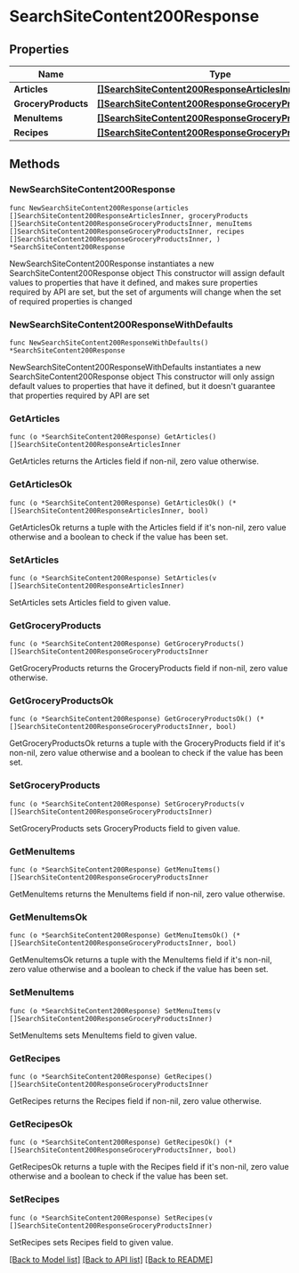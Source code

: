 # SearchSiteContent200Response

## Properties

Name | Type | Description | Notes
------------ | ------------- | ------------- | -------------
**Articles** | [**[]SearchSiteContent200ResponseArticlesInner**](SearchSiteContent200ResponseArticlesInner.md) |  | 
**GroceryProducts** | [**[]SearchSiteContent200ResponseGroceryProductsInner**](SearchSiteContent200ResponseGroceryProductsInner.md) |  | 
**MenuItems** | [**[]SearchSiteContent200ResponseGroceryProductsInner**](SearchSiteContent200ResponseGroceryProductsInner.md) |  | 
**Recipes** | [**[]SearchSiteContent200ResponseGroceryProductsInner**](SearchSiteContent200ResponseGroceryProductsInner.md) |  | 

## Methods

### NewSearchSiteContent200Response

`func NewSearchSiteContent200Response(articles []SearchSiteContent200ResponseArticlesInner, groceryProducts []SearchSiteContent200ResponseGroceryProductsInner, menuItems []SearchSiteContent200ResponseGroceryProductsInner, recipes []SearchSiteContent200ResponseGroceryProductsInner, ) *SearchSiteContent200Response`

NewSearchSiteContent200Response instantiates a new SearchSiteContent200Response object
This constructor will assign default values to properties that have it defined,
and makes sure properties required by API are set, but the set of arguments
will change when the set of required properties is changed

### NewSearchSiteContent200ResponseWithDefaults

`func NewSearchSiteContent200ResponseWithDefaults() *SearchSiteContent200Response`

NewSearchSiteContent200ResponseWithDefaults instantiates a new SearchSiteContent200Response object
This constructor will only assign default values to properties that have it defined,
but it doesn't guarantee that properties required by API are set

### GetArticles

`func (o *SearchSiteContent200Response) GetArticles() []SearchSiteContent200ResponseArticlesInner`

GetArticles returns the Articles field if non-nil, zero value otherwise.

### GetArticlesOk

`func (o *SearchSiteContent200Response) GetArticlesOk() (*[]SearchSiteContent200ResponseArticlesInner, bool)`

GetArticlesOk returns a tuple with the Articles field if it's non-nil, zero value otherwise
and a boolean to check if the value has been set.

### SetArticles

`func (o *SearchSiteContent200Response) SetArticles(v []SearchSiteContent200ResponseArticlesInner)`

SetArticles sets Articles field to given value.


### GetGroceryProducts

`func (o *SearchSiteContent200Response) GetGroceryProducts() []SearchSiteContent200ResponseGroceryProductsInner`

GetGroceryProducts returns the GroceryProducts field if non-nil, zero value otherwise.

### GetGroceryProductsOk

`func (o *SearchSiteContent200Response) GetGroceryProductsOk() (*[]SearchSiteContent200ResponseGroceryProductsInner, bool)`

GetGroceryProductsOk returns a tuple with the GroceryProducts field if it's non-nil, zero value otherwise
and a boolean to check if the value has been set.

### SetGroceryProducts

`func (o *SearchSiteContent200Response) SetGroceryProducts(v []SearchSiteContent200ResponseGroceryProductsInner)`

SetGroceryProducts sets GroceryProducts field to given value.


### GetMenuItems

`func (o *SearchSiteContent200Response) GetMenuItems() []SearchSiteContent200ResponseGroceryProductsInner`

GetMenuItems returns the MenuItems field if non-nil, zero value otherwise.

### GetMenuItemsOk

`func (o *SearchSiteContent200Response) GetMenuItemsOk() (*[]SearchSiteContent200ResponseGroceryProductsInner, bool)`

GetMenuItemsOk returns a tuple with the MenuItems field if it's non-nil, zero value otherwise
and a boolean to check if the value has been set.

### SetMenuItems

`func (o *SearchSiteContent200Response) SetMenuItems(v []SearchSiteContent200ResponseGroceryProductsInner)`

SetMenuItems sets MenuItems field to given value.


### GetRecipes

`func (o *SearchSiteContent200Response) GetRecipes() []SearchSiteContent200ResponseGroceryProductsInner`

GetRecipes returns the Recipes field if non-nil, zero value otherwise.

### GetRecipesOk

`func (o *SearchSiteContent200Response) GetRecipesOk() (*[]SearchSiteContent200ResponseGroceryProductsInner, bool)`

GetRecipesOk returns a tuple with the Recipes field if it's non-nil, zero value otherwise
and a boolean to check if the value has been set.

### SetRecipes

`func (o *SearchSiteContent200Response) SetRecipes(v []SearchSiteContent200ResponseGroceryProductsInner)`

SetRecipes sets Recipes field to given value.



[[Back to Model list]](../README.md#documentation-for-models) [[Back to API list]](../README.md#documentation-for-api-endpoints) [[Back to README]](../README.md)



